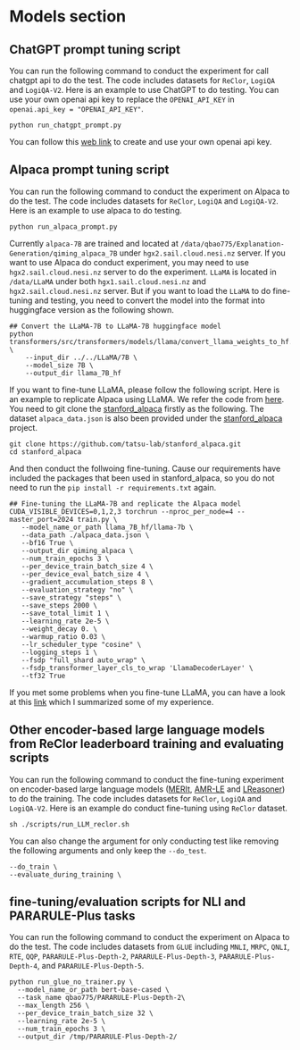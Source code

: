 # Models section
## ChatGPT prompt tuning script
You can run the following command to conduct the experiment for call chatgpt api to do the test. The code includes datasets for `ReClor`, `LogiQA` and `LogiQA-V2`. Here is an example to use ChatGPT to do testing. You can use your own openai api key to replace the `OPENAI_API_KEY` in `openai.api_key = "OPENAI_API_KEY"`.
```
python run_chatgpt_prompt.py
```

You can follow this [web link](https://help.socialintents.com/article/188-how-to-find-your-openai-api-key-for-chatgpt) to create and use your own openai api key.

## Alpaca prompt tuning script
You can run the following command to conduct the experiment on Alpaca to do the test. The code includes datasets for `ReClor`, `LogiQA` and `LogiQA-V2`. Here is an example to use alpaca to do testing.
```
python run_alpaca_prompt.py
```

Currently `alpaca-7B` are trained and located at `/data/qbao775/Explanation-Generation/qiming_alpaca_7B` under `hgx2.sail.cloud.nesi.nz` server. If you want to use Alpaca do conduct experiment, you may need to use `hgx2.sail.cloud.nesi.nz` server to do the experiment. `LLaMA` is located in `/data/LLaMA` under both `hgx1.sail.cloud.nesi.nz` and `hgx2.sail.cloud.nesi.nz` server. But if you want to load the `LLaMA` to do fine-tuning and testing, you need to convert the model into the format into huggingface version as the following shown.

```
## Convert the LLaMA-7B to LLaMA-7B huggingface model
python transformers/src/transformers/models/llama/convert_llama_weights_to_hf.py \
    --input_dir ../../LLaMA/7B \
    --model_size 7B \
    --output_dir llama_7B_hf
```

If you want to fine-tune LLaMA, please follow the following script. Here is an example to replicate Alpaca using LLaMA. We refer the code from [here](https://github.com/tatsu-lab/stanford_alpaca). You need to git clone the [stanford_alpaca](https://github.com/tatsu-lab/stanford_alpaca.git) firstly as the following. The dataset `alpaca_data.json` is also been provided under the [stanford_alpaca](https://github.com/tatsu-lab/stanford_alpaca.git) project.

```
git clone https://github.com/tatsu-lab/stanford_alpaca.git
cd stanford_alpaca
```

And then conduct the follwoing fine-tuning. Cause our requirements have included the packages that been used in stanford_alpaca, so you do not need to run the `pip install -r requirements.txt` again.

```
## Fine-tuning the LLaMA-7B and replicate the Alpaca model
CUDA_VISIBLE_DEVICES=0,1,2,3 torchrun --nproc_per_node=4 --master_port=2024 train.py \
   --model_name_or_path llama_7B_hf/llama-7b \
   --data_path ./alpaca_data.json \
   --bf16 True \
   --output_dir qiming_alpaca \
   --num_train_epochs 3 \
   --per_device_train_batch_size 4 \
   --per_device_eval_batch_size 4 \
   --gradient_accumulation_steps 8 \
   --evaluation_strategy "no" \
   --save_strategy "steps" \
   --save_steps 2000 \
   --save_total_limit 1 \
   --learning_rate 2e-5 \
   --weight_decay 0. \
   --warmup_ratio 0.03 \
   --lr_scheduler_type "cosine" \
   --logging_steps 1 \
   --fsdp "full_shard auto_wrap" \
   --fsdp_transformer_layer_cls_to_wrap 'LlamaDecoderLayer' \
   --tf32 True
```

If you met some problems when you fine-tune LLaMA, you can have a look at this [link](https://github.com/tatsu-lab/stanford_alpaca/issues/159#issuecomment-1490247999) which I summarized some of my experience.

## Other encoder-based large language models from ReClor leaderboard training and evaluating scripts
You can run the following command to conduct the fine-tuning experiment on encoder-based large language models ([MERIt](https://github.com/SparkJiao/MERIt), [AMR-LE](https://huggingface.co/qbao775/AMR-LE-DeBERTa-V2-XXLarge-Contraposition) and [LReasoner](https://github.com/WangsyGit/LReasoner)) to do the training. The code includes datasets for `ReClor`, `LogiQA` and `LogiQA-V2`. Here is an example do conduct fine-tuning using `ReClor` dataset. 
```
sh ./scripts/run_LLM_reclor.sh
```
You can also change the argument for only conducting test like removing the following arguments and only keep the `--do_test`.
```
--do_train \
--evaluate_during_training \
```

## fine-tuning/evaluation scripts for NLI and PARARULE-Plus tasks
You can run the following command to conduct the experiment on Alpaca to do the test. The code includes datasets from `GLUE` including `MNLI`, `MRPC`, `QNLI`, `RTE`, `QQP`, `PARARULE-Plus-Depth-2`, `PARARULE-Plus-Depth-3`, `PARARULE-Plus-Depth-4`, and `PARARULE-Plus-Depth-5`.
```
python run_glue_no_trainer.py \
  --model_name_or_path bert-base-cased \
  --task_name qbao775/PARARULE-Plus-Depth-2\
  --max_length 256 \
  --per_device_train_batch_size 32 \
  --learning_rate 2e-5 \
  --num_train_epochs 3 \
  --output_dir /tmp/PARARULE-Plus-Depth-2/
```
